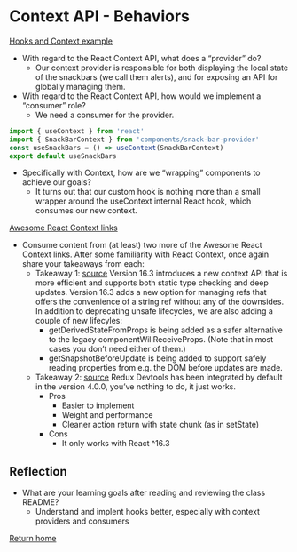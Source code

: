 # Context API - Behaviors

[Hooks and Context example](https://medium.com/swlh/snackbars-in-react-an-exercise-in-hooks-and-context-299b43fd2a2b)

- With regard to the React Context API, what does a “provider” do?
  - Our context provider is responsible for both displaying the local state of the snackbars (we call them alerts), and for exposing an API for globally managing them.
- With regard to the React Context API, how would we implement a “consumer” role?
  - We need a consumer for the provider.

```js
import { useContext } from 'react'
import { SnackBarContext } from 'components/snack-bar-provider'
const useSnackBars = () => useContext(SnackBarContext)
export default useSnackBars
```

- Specifically with Context, how are we “wrapping” components to achieve our goals?
  - It turns out that our custom hook is nothing more than a small wrapper around the useContext internal React hook, which consumes our new context.

[Awesome React Context links](https://github.com/diegohaz/awesome-react-context)

- Consume content from (at least) two more of the Awesome React Context links. After some familiarity with React Context, once again share your takeaways from each:
  - Takeaway 1: [source](https://reactjs.org/blog/2018/03/29/react-v-16-3.html) Version 16.3 introduces a new context API that is more efficient and supports both static type checking and deep updates. Version 16.3 adds a new option for managing refs that offers the convenience of a string ref without any of the downsides. In addition to deprecating unsafe lifecycles, we are also adding a couple of new lifecyles:
    - getDerivedStateFromProps is being added as a safer alternative to the legacy componentWillReceiveProps. (Note that in most cases you don’t need either of them.)
    - getSnapshotBeforeUpdate is being added to support safely reading properties from e.g. the DOM before updates are made.
  - Takeaway 2: [source](https://medium.com/@DidierFranc/replacing-redux-with-the-new-react-context-api-8f5d01a00e8c) Redux Devtools has been integrated by default in the version 4.0.0, you’ve nothing to do, it just works.
    - Pros
      - Easier to implement
      - Weight and performance
      - Cleaner action return with state chunk (as in setState)
    - Cons
      - It only works with React ^16.3

## Reflection

- What are your learning goals after reading and reviewing the class README?
  - Understand and implent hooks better, especially with context providers and consumers

[Return home](https://khofstetter94.github.io/reading-notes/)
